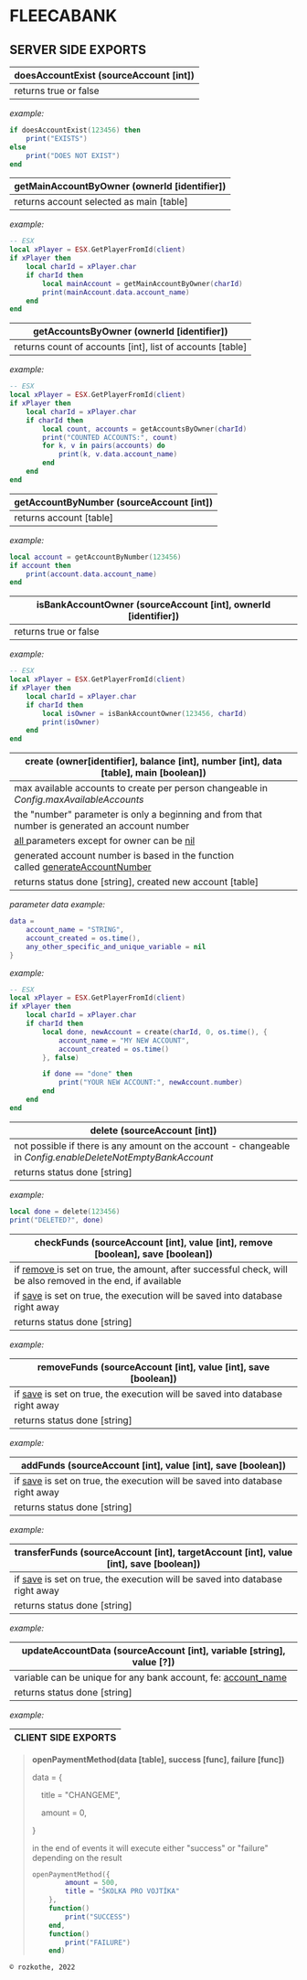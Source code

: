 # FLEECABANK

## SERVER SIDE EXPORTS

| doesAccountExist (sourceAccount [int]) |
| -------------------------------------- |
| returns true or false                  |

*example:*

```lua
if doesAccountExist(123456) then 
    print("EXISTS")
else
    print("DOES NOT EXIST")
end
```

| getMainAccountByOwner (ownerId [identifier]) |
| -------------------------------------------- |
| returns account selected as main [table]     |

*example:*

```lua
-- ESX
local xPlayer = ESX.GetPlayerFromId(client)
if xPlayer then 
    local charId = xPlayer.char
    if charId then 
        local mainAccount = getMainAccountByOwner(charId)
        print(mainAccount.data.account_name)
    end
end
```

| getAccountsByOwner (ownerId [identifier])                 |
| --------------------------------------------------------- |
| returns count of accounts [int], list of accounts [table] |

*example:*

```lua
-- ESX
local xPlayer = ESX.GetPlayerFromId(client)
if xPlayer then 
    local charId = xPlayer.char
    if charId then 
        local count, accounts = getAccountsByOwner(charId)
        print("COUNTED ACCOUNTS:", count)
        for k, v in pairs(accounts) do 
            print(k, v.data.account_name)
        end
    end
end
```

| getAccountByNumber (sourceAccount [int]) |
| ---------------------------------------- |
| returns account [table]                  |

*example:*

```lua
local account = getAccountByNumber(123456)
if account then
    print(account.data.account_name)
end
```

| isBankAccountOwner (sourceAccount [int], ownerId [identifier]) |
| -------------------------------------------------------------- |
| returns true or false                                          |

*example:*

```lua
-- ESX
local xPlayer = ESX.GetPlayerFromId(client)
if xPlayer then 
    local charId = xPlayer.char
    if charId then 
        local isOwner = isBankAccountOwner(123456, charId)
        print(isOwner)
    end
end
```

| create (owner[identifier], balance [int], number [int], data [table], main [boolean])          |
| ---------------------------------------------------------------------------------------------- |
| max available accounts to create per person changeable in *Config.maxAvailableAccounts*        |
| the "number" parameter is only a beginning and from that number is generated an account number |
| <u>all </u>parameters except for owner can be <u>nil</u>                                       |
| generated account number is based in the function called <u>generateAccountNumber</u>          |
| returns status done [string], created new account [table]                                      |

*parameter data example:*

```lua
data = 
    account_name = "STRING",
    account_created = os.time(),
    any_other_specific_and_unique_variable = nil
}
```

*example:*

```lua
-- ESX
local xPlayer = ESX.GetPlayerFromId(client)
if xPlayer then 
    local charId = xPlayer.char
    if charId then 
        local done, newAccount = create(charId, 0, os.time(), { 
            account_name = "MY NEW ACCOUNT",
            account_created = os.time()
        }, false)

        if done == "done" then 
            print("YOUR NEW ACCOUNT:", newAccount.number)
        end
    end
end
```

| delete (sourceAccount [int])                                                                                |
| ----------------------------------------------------------------------------------------------------------- |
| not possible if there is any amount on the account - changeable in *Config.enableDeleteNotEmptyBankAccount* |
| returns status done [string]                                                                                |

*example:*

```lua
local done = delete(123456)
print("DELETED?", done)
```

| checkFunds (sourceAccount [int], value [int], remove [boolean], save [boolean])                                    |
| ------------------------------------------------------------------------------------------------------------------ |
| if <u>remove </u>is set on true, the amount, after successful check, will be also removed in the end, if available |
| if <u>save</u> is set on true, the execution will be saved into database right away                                |
| returns status done [string]                                                                                       |

*example:*

| **removeFunds (sourceAccount [int], value [int], save [boolean])**                  |
| ----------------------------------------------------------------------------------- |
| if <u>save</u> is set on true, the execution will be saved into database right away |
| returns status done [string]                                                        |

*example:*

| **addFunds (sourceAccount [int], value [int], save [boolean])**                     |
| ----------------------------------------------------------------------------------- |
| if <u>save</u> is set on true, the execution will be saved into database right away |
| returns status done [string]                                                        |

*example:*

| **transferFunds (sourceAccount [int], targetAccount [int], value [int], save [boolean])** |
| ----------------------------------------------------------------------------------------- |
| if <u>save</u> is set on true, the execution will be saved into database right away       |
| returns status done [string]                                                              |

*example:*

| **updateAccountData (sourceAccount [int], variable [string], value [?])** |
| ------------------------------------------------------------------------- |
| variable can be unique for any bank account, fe: <u>account_name</u>      |
| returns status done [string]                                              |

*example:*





| CLIENT SIDE EXPORTS |
| ------------------- |

> **openPaymentMethod(data [table], success [func], failure [func])**
> 
> data = {
> 
>     title = "CHANGEME",
> 
>     amount = 0,
> 
> }
> 
> in the end of events it will execute either "success" or "failure" depending on the result
> 
> ```lua
> openPaymentMethod({
>         amount = 500,
>         title = "ŠKOLKA PRO VOJTÍKA"
>     },
>     function()
>         print("SUCCESS")
>     end,
>     function()
>         print("FAILURE")
>     end)
> 
> ```

`© rozkothe, 2022`
